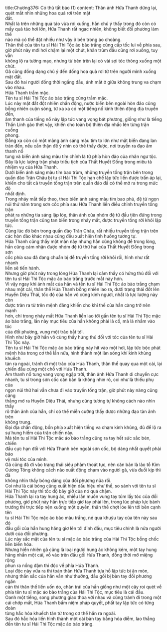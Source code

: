 title:Chương376: Có thù tất báo (1)
content:
Thân ảnh Hứa Thanh dừng lại, quét mắt nhìn những hoa quả rơi trên mặt<br>đất.<br>Nhất là trên những quả táo vừa rơi xuống, hắn chú ý thấy trong đó còn có<br>mấy quả táo hơi lớn, Hứa Thanh rất ngạc nhiên, không biết đối phương làm thế<br>nào mà có thể đặt nhiều như vậy ở bên trong áo choàng.<br>Thân thể của tên tu sĩ Hải Thi Tộc áo bào trắng cũng cấp tốc lui về phía sau,<br>giờ phút này mới hơi chậm lại một chút, khăn trùm đầu cũng rơi xuống, tuy vẫn<br>không lộ ra tướng mạo, nhưng từ bên trên lại có vài sợi tóc thõng xuống một<br>chút.<br>Gã cũng đồng dạng chú ý đến đống hoa quả rơi từ trên người mình xuống<br>mặt đất.<br>Sau đó hai người đồng thời ngẩng đầu, ánh mắt ở giữa không trung va chạm<br>vào nhau.<br>Hứa Thanh trầm mặc.<br>Tên tu sĩ Hải Thi Tộc áo bào trắng cũng trầm mặc.<br>Lúc này mặt đất đột nhiên chấn động, nước biển bên ngoài hòn đảo cũng<br>bỗng nhiên cuộn sóng, từ xa xa có một tiếng nổ kinh thiên động địa truyền đến,<br>âm thanh của tiếng nổ này lập tức vang vọng bát phương, giống như là tiếng<br>Thần Linh gào thét vậy, khiến cho toàn bộ thiên địa nhấc lên từng trận cuồng<br>phong.<br>Đằng xa còn có một mảng ánh sáng màu tím to lớn như mặt biển đang lan<br>tràn đến, nếu cẩn thận để ý nhìn có thể thấy được, nơi truyền ra đạo âm thanh nổ<br>tung và biển ánh sáng màu tím chính là từ phía hòn đảo của nhân ngư tộc.<br>Đây là lực lượng trận pháp triều tịch của Thất Huyết Đồng trong miêu tả<br>nhiệm vụ của Hứa Thanh.<br>Dưới biển ánh sáng màu tím bao trùm, những truyền tống trận bên trong<br>quần đảo Trân Châu bị tu sĩ Hải Thi Tộc hạn chế lập tức liền được trấn áp lại,<br>khiến cho tất cả truyền tống trận trên quần đảo đã có thể mở ra trong mức độ<br>nhất định.<br>Trong nháy mắt tiếp theo, theo biển ánh sáng màu tím bao phủ, đệ tử ngọn<br>núi thứ năm trong sơn cốc phía sau Hứa Thanh liền điều chỉnh truyền tống trận<br>phát ra những tia sáng lập lòe, thân ảnh của nhóm đệ tử đầu tiên đứng trong<br>truyền tống trận cũng tan biến trong nháy mắt, được truyền tống rời khỏi lập<br>tức.<br>Cùng lúc đó bên trong quần đảo Trân Châu, rất nhiều truyền tống trận trên<br>các hòn đảo khác nhau cũng đều xuất hiện tình huống tương tự.<br>Hứa Thanh cũng thấy một màn này nhưng hắn cũng không để trong lòng,<br>hắn cũng cảm nhận được nhóm đệ tử thứ hai của Thất Huyết Đồng trong sơn<br>cốc phía sau đã đang chuẩn bị để truyền tống rời khỏi rồi, hình như rất nhanh<br>liền sẽ tiến hành.<br>Nhưng giờ phút này trong lòng Hứa Thanh lại cảm thấy có hứng thú đối với<br>tên tu sĩ Hải Thi Tộc mặc áo bào trắng trước mắt này hơn.<br>Vì vậy ngay khi ánh mắt của hắn và tên tu sĩ Hải Thi Tộc áo bào trắng chạm<br>nhau một cái, thân thể Hứa Thanh bỗng nhiên lao ra, dưới trạng thái đốt lên<br>Huyền Diệu Thái, tốc độ của hắn vô cùng kinh người, nhất là lực lượng này còn<br>được tràn ra từ trên mệnh đăng khiến cho khí thế của hắn càng trở nên mạnh<br>hơn, chỉ trong nháy mắt Hứa Thanh liền lao tới gần tên tu sĩ Hải Thi Tộc mặc<br>áo bào trắng, lần này mục tiêu của hắn không phải là cổ, mà là nhắm vào tóc<br>của đối phương, vung một trảo bắt tới.<br>Hình như bây giờ hắn vô cùng thấy hứng thú đối với tóc của tên tu sĩ Hải<br>Thi Tộc này.<br>Tên tu sĩ Hải Thi Tộc mặc áo bào trắng này hít vào một hơi, lập tức bộc phát<br>mệnh hỏa trong cơ thể lần nữa, hình thành một làn sóng khí kinh khủng khuếch<br>tán ra ngoài, tránh đi một trảo của Hứa Thanh, thân thể quay qua một cái, lại<br>chiến đấu cùng một chỗ với Hứa Thanh.<br>Âm thanh nổ tung vang vọng ngập trời, thân ảnh Hứa Thanh di chuyển cực<br>nhanh, tu sĩ trong sơn cốc căn bản là không nhìn rõ, coi như là thiếu phụ của<br>ngọn núi thứ hai vẫn chưa đi vào truyền tống trận, giờ phút này nàng cũng căng<br>thẳng mở ra Huyền Diệu Thái, nhưng cũng tương tự không cách nào nhìn thấy<br>rõ thân ảnh của hắn, chỉ có thể miễn cưỡng thấy được những đạo tàn ảnh trên<br>không trung.<br>Đại địa chấn động, bốn phía xuất hiện tiếng va chạm kinh khủng, đủ để lộ ra<br>sự hung hiểm của trận chiến này.<br>Mà tên tu sĩ Hải Thi Tộc mắc áo bào trắng cũng ra tay hết sức sắc bén, chiến<br>đấu cực hạn đối với Hứa Thanh bên ngoài sơn cốc, bộ dáng nhất quyết phải bảo<br>vệ mái tóc của mình.<br>Gã cũng đã đi vào trạng thái siêu phàm thoát tục, nên căn bản là lão tổ Kim<br>Cương Tông không cách nào xuất động chạm vào người gã, vừa đuổi kịp thì đã<br>không nhìn thấy bóng dáng của đối phương nữa rồi.<br>Coi như là cái bóng cũng xuất hiện dấu hiệu như thế, so sánh với tên tu sĩ<br>Hải Thi Tộc này thì tốc độ bây giờ của nó quá chậm.<br>Hứa Thanh lại ra tay hung ác, nhiều lần muốn vung tay túm lấy tóc của đối<br>phương, giờ phút này hắn trực tiếp giơ tay phải lên, trong lúc pháp lực bành<br>trướng thì trực tiếp nện xuống một quyền, thân thể chợt lóe lên tới bên cạnh tên<br>tu sĩ Hải Thi Tộc mặc áo bào màu trắng, né qua khuỷu tay của tên này sau đó<br>đầu gối của hắn hung hăng giơ lên tới đỉnh đầu, mục tiêu chính là nửa người<br>dưới của đối phương.<br>Lúc này sắc mặt của tên tu sĩ mặc áo bào trắng của Hải Thi Tộc bỗng chốc<br>liền biến hóa.<br>Nhưng hiển nhiên gã cũng là loại người hung ác không kém, một tay hung<br>hăng nhấn một cái, vỗ vào trên đầu gối Hứa Thanh, đồng thời mở miệng rộng<br>phun ra nồng đậm thi độc về phía Hứa Thanh.<br>Loại độc này vừa ra thì toàn thân Hứa Thanh tựa hồ lập tức bị ăn mòn,<br>nhưng thần sắc của hắn vẫn như thường, đầu gối bị bàn tay đối phương ngăn<br>cản thì thân thể liền uốn éo, chân trái của hắn giống như một cây roi quét về<br>phía tên tu sĩ mặc áo bào trắng của Hải Thi Tộc, mục tiêu là cái đầu.<br>Oanh một tiếng, song phương giao thoa với nhau và cũng tránh đi trong một<br>cái chớp mắt, Hứa Thanh bấm niệm pháp quyết, phất tay lập tức có từng đoàn<br>từng hắc hỏa khuếch tán từ trong cơ thể hắn ra ngoài.<br>Sau đó hắc hỏa liền hình thành một cái bàn tay bằng hỏa diễm, lao thẳng<br>đến tên tu sĩ Hải Thi Tộc mặc áo bào trắng.
